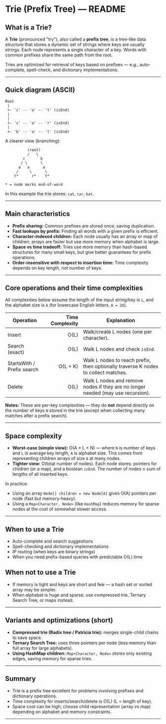 # Trie (Prefix Tree) — README

## What is a Trie?

A **Trie** (pronounced "try"), also called a **prefix tree**, is a tree-like data structure that stores a dynamic set of strings where keys are usually strings. Each node represents a single character of a key. Words with common prefixes share the same path from the root.

Tries are optimized for retrieval of keys based on prefixes — e.g., auto-complete, spell-check, and dictionary implementations.

---

## Quick diagram (ASCII)

```
Root
 |
 +- 'c' -- 'a' -- 't' (isEnd)
 |                
 |                
 +- 'c' -- 'a' -- 'r' (isEnd)
 |
 +- 'b' -- 'a' -- 't' (isEnd)
```

A clearer view (branching):

```
          (root)
          /   \
        c       b
       / \      \
      a   a      a
     /     \      \
    t*      r*    t*

* = node marks end-of-word
```

In this example the trie stores: `cat`, `car`, `bat`.

---

## Main characteristics

* **Prefix sharing:** Common prefixes are stored once, saving duplication.
* **Fast lookups by prefix:** Finding all words with a given prefix is efficient.
* **Character-indexed children:** Each node usually has an array or map of children; arrays are faster but use more memory when alphabet is large.
* **Space vs time tradeoff:** Tries use more memory than hash-based structures for many small keys, but give better guarantees for prefix operations.
* **Order-insensitive with respect to insertion time:** Time complexity depends on key length, not number of keys.

---

## Core operations and their time complexities

All complexities below assume the length of the input string/key is `L`, and the alphabet size is `A` (for lowercase English letters, `A = 26`).

| Operation                  | Time Complexity | Explanation                                                                        |
| -------------------------- | --------------: | ---------------------------------------------------------------------------------- |
| Insert                     |            O(L) | Walk/create L nodes (one per character).                                           |
| Search (exact)             |            O(L) | Walk L nodes and check `isEnd`.                                                    |
| StartsWith / Prefix search |        O(L + K) | Walk L nodes to reach prefix, then optionally traverse K nodes to collect matches. |
| Delete                     |            O(L) | Walk L nodes and remove nodes if they are no longer needed (may use recursion).    |

**Notes:** These are per-key complexities — they do **not** depend directly on the number of keys `N` stored in the trie (except when collecting many matches after a prefix search).

---

## Space complexity

* **Worst-case (simple view):** O(A × L × N) — where `N` is number of keys and `L` is average key length, `A` is alphabet size. This comes from representing children arrays of size `A` at many nodes.
* **Tighter view:** O(total number of nodes). Each node stores: pointers for children (or a map), and a boolean `isEnd`. The number of nodes ≤ sum of lengths of all inserted keys.

In practice:

* Using an array `Node[] children = new Node[A]` gives O(A) pointers per node (fast but memory-heavy).
* Using a `Map<Character, Node>` (like `HashMap`) reduces memory for sparse nodes at the cost of somewhat slower access.

---

## When to use a Trie

* Auto-complete and search suggestions
* Spell-checking and dictionary implementations
* IP routing (when keys are binary strings)
* When you need prefix-based queries with predictable O(L) time

## When not to use a Trie

* If memory is tight and keys are short and few — a hash set or sorted array may be simpler.
* When alphabet is huge and sparse; use compressed trie, Ternary Search Tree, or maps instead.

---

## Variants and optimizations (short)

* **Compressed trie (Radix tree / Patricia trie):** merges single-child chains to save space.
* **Ternary Search Tree:** uses three pointers per node (less memory than full array for large alphabets).
* **Using HashMap children:** `Map<Character, Node>` stores only existing edges, saving memory for sparse tries.

---

## Summary

* Trie is a prefix tree excellent for problems involving prefixes and dictionary operations.
* Time complexity for inserts/search/delete is O(L) (L = length of key).
* Space cost can be high; choose child representation (array vs map) depending on alphabet and memory constraints.

---
